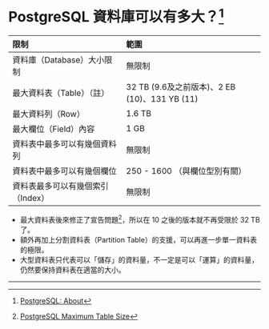 # PostgreSQL 資料庫可以有多大？[^1]

| **限制** | **範圍** |
| :--- | :--- |
| 資料庫（Database）大小限制 | 無限制 |
| 最大資料表（Table）（註） | 32 TB \(9.6及之前版本\)、2 EB \(10\)、131 YB \(11\) |
| 最大資料列（Row） | 1.6 TB |
| 最大欄位（Field）內容 | 1 GB |
| 資料表中最多可以有幾個資料列 | 無限制 |
| 資料表中最多可以有幾個欄位 | 250 - 1600 （與欄位型別有關） |
| 資料表最多可以有幾個索引（Index） | 無限制 |

* 最大資料表後來修正了宣告問題[^2]，所以在 10 之後的版本就不再受限於 32 TB 了。
* 額外再加上分割資料表（Partition Table）的支援，可以再進一步單一資料表的極限。
* 大型資料表只代表可以「儲存」的資料量，不一定是可以「運算」的資料量，仍然要保持資料表在適當的大小。

---

[^1]: [PostgreSQL: About](https://www.postgresql.org/about/)

[^2]: [PostgreSQL Maximum Table Size](https://blog.2ndquadrant.com/postgresql-maximum-table-size/)

